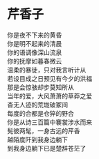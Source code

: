 # 芹香子
[//]: 木心
你是夜不下来的黄昏<br/>
你是明不起来的清晨<br/>
你的语调像深山流泉<br/>
你的抚摩如暮春微云<br/>
温柔的暴徒，只对我言听计从<br/>
若设目成之日预见有今夕的洪福<br/>
那是会惊骇却步莫知所从<br/>
当年的爱，大风萧萧的草莽之爱<br/>
杳无人迹的荒垅破冢间<br/>
每度的合都是仓猝的野合<br/>
你是从诗三百篇中褰裳涉水而来<br/>
髡彼两髦，一身古远的芹香<br/>
越陌度阡到我身边躺下<br/>
到我身边躺下已是楚辞苍茫了<br/>
